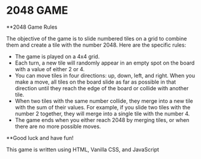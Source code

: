 # 2048 GAME

**2048 Game Rules

The objective of the game is to slide numbered tiles on a grid to combine them and create a tile with the number 2048. Here are the specific rules:

-	The game is played on a 4x4 grid.
-	Each turn, a new tile will randomly appear in an empty spot on the board with a value of either 2 or 4.
-	You can move tiles in four directions: up, down, left, and right. When you make a move, all tiles on the board slide as far as possible in that direction until they reach the edge of the board or collide with another tile.
-	When two tiles with the same number collide, they merge into a new tile with the sum of their values. For example, if you slide two tiles with the number 2 together, they will merge into a single tile with the number 4.
-	The game ends when you either reach 2048 by merging tiles, or when there are no more possible moves.

**Good luck and have fun!

This game is written using HTML, Vanilla CSS, and JavaScript

